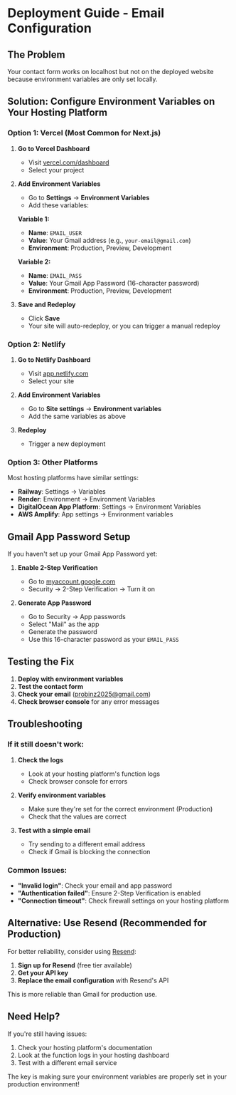 # Deployment Guide - Email Configuration

## The Problem
Your contact form works on localhost but not on the deployed website because environment variables are only set locally.

## Solution: Configure Environment Variables on Your Hosting Platform

### Option 1: Vercel (Most Common for Next.js)

1. **Go to Vercel Dashboard**
   - Visit [vercel.com/dashboard](https://vercel.com/dashboard)
   - Select your project

2. **Add Environment Variables**
   - Go to **Settings** → **Environment Variables**
   - Add these variables:

   **Variable 1:**
   - **Name**: `EMAIL_USER`
   - **Value**: Your Gmail address (e.g., `your-email@gmail.com`)
   - **Environment**: Production, Preview, Development

   **Variable 2:**
   - **Name**: `EMAIL_PASS`
   - **Value**: Your Gmail App Password (16-character password)
   - **Environment**: Production, Preview, Development

3. **Save and Redeploy**
   - Click **Save**
   - Your site will auto-redeploy, or you can trigger a manual redeploy

### Option 2: Netlify

1. **Go to Netlify Dashboard**
   - Visit [app.netlify.com](https://app.netlify.com/)
   - Select your site

2. **Add Environment Variables**
   - Go to **Site settings** → **Environment variables**
   - Add the same variables as above

3. **Redeploy**
   - Trigger a new deployment

### Option 3: Other Platforms

Most hosting platforms have similar settings:
- **Railway**: Settings → Variables
- **Render**: Environment → Environment Variables
- **DigitalOcean App Platform**: Settings → Environment Variables
- **AWS Amplify**: App settings → Environment variables

## Gmail App Password Setup

If you haven't set up your Gmail App Password yet:

1. **Enable 2-Step Verification**
   - Go to [myaccount.google.com](https://myaccount.google.com/)
   - Security → 2-Step Verification → Turn it on

2. **Generate App Password**
   - Go to Security → App passwords
   - Select "Mail" as the app
   - Generate the password
   - Use this 16-character password as your `EMAIL_PASS`

## Testing the Fix

1. **Deploy with environment variables**
2. **Test the contact form**
3. **Check your email** (probinz2025@gmail.com)
4. **Check browser console** for any error messages

## Troubleshooting

### If it still doesn't work:

1. **Check the logs**
   - Look at your hosting platform's function logs
   - Check browser console for errors

2. **Verify environment variables**
   - Make sure they're set for the correct environment (Production)
   - Check that the values are correct

3. **Test with a simple email**
   - Try sending to a different email address
   - Check if Gmail is blocking the connection

### Common Issues:

- **"Invalid login"**: Check your email and app password
- **"Authentication failed"**: Ensure 2-Step Verification is enabled
- **"Connection timeout"**: Check firewall settings on your hosting platform

## Alternative: Use Resend (Recommended for Production)

For better reliability, consider using [Resend](https://resend.com):

1. **Sign up for Resend** (free tier available)
2. **Get your API key**
3. **Replace the email configuration** with Resend's API

This is more reliable than Gmail for production use.

## Need Help?

If you're still having issues:
1. Check your hosting platform's documentation
2. Look at the function logs in your hosting dashboard
3. Test with a different email service

The key is making sure your environment variables are properly set in your production environment!


